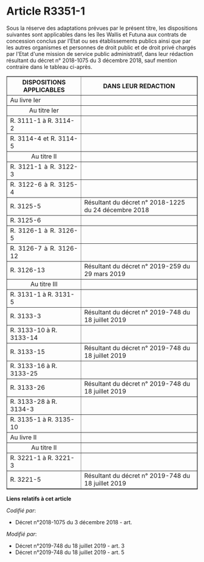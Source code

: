 # Article R3351-1

Sous la réserve des adaptations prévues par le présent titre, les dispositions suivantes sont applicables dans les îles
Wallis et Futuna aux contrats de concession conclus par l'Etat ou ses établissements publics ainsi que par les autres
organismes et personnes de droit public et de droit privé chargés par l'Etat d'une mission de service public administratif,
dans leur rédaction résultant du décret n° 2018-1075 du 3 décembre 2018, sauf mention contraire dans le tableau ci-après.

<table border="1">
  <tbody>
    <tr>
      <th>DISPOSITIONS APPLICABLES</th>
      <th>DANS LEUR REDACTION</th>
    </tr>
    <tr>
      <td align="left">Au livre Ier</td>
      <td align="left">
    </td></tr>
    <tr>
      <td align="center">Au titre Ier</td>
      <td align="left">
    </td></tr>
    <tr>
      <td align="left">R. 3111-1 à R. 3114-2</td>
      <td align="left">
    </td></tr>
    <tr>
      <td align="justify">R. 3114-4 et R. 3114-5</td>
      <td align="left">
    </td></tr>
    <tr>
      <td align="center">Au titre II</td>
      <td align="left">
    </td></tr>
    <tr>
      <td align="justify">R. 3121-1 à R. 3122-3</td>
      <td align="left">
    </td></tr>
    <tr>
      <td align="justify">R. 3122-6 à R. 3125-4</td>
      <td align="left">
    </td></tr>
    <tr>
      <td align="left">R. 3125-5</td>
      <td align="left">Résultant du décret n° 2018-1225 du 24 décembre 2018</td>
    </tr>
    <tr>
      <td align="justify">R. 3125-6</td>
      <td align="left">
    </td></tr>
    <tr>
      <td align="justify">R. 3126-1 à R. 3126-5</td>
      <td align="left">
    </td></tr>
    <tr>
      <td align="justify">R. 3126-7 à R. 3126-12</td>
      <td align="left">
    </td></tr>
    <tr>
      <td align="left">R. 3126-13</td>
      <td align="left">Résultant du décret n° 2019-259 du 29 mars 2019</td>
    </tr>
    <tr>
      <td align="center">Au titre III</td>
      <td align="left">
    </td></tr>
    <tr>
      <td align="left">R. 3131-1 à R. 3131-5</td>
      <td align="left">
    </td></tr>
    <tr>
      <td align="left">R. 3133-3</td>
      <td align="left">Résultant du décret n° 2019-748 du 18 juillet 2019</td>
    </tr>
    <tr>
      <td align="left">R. 3133-10 à R. 3133-14</td>
      <td align="left">
    </td></tr>
    <tr>
      <td align="left">R. 3133-15</td>
      <td align="left">Résultant du décret n° 2019-748 du 18 juillet 2019</td>
    </tr>
    <tr>
      <td align="left">R. 3133-16 à R. 3133-25</td>
      <td align="left">
    </td></tr>
    <tr>
      <td align="left">R. 3133-26</td>
      <td align="left">Résultant du décret n° 2019-748 du 18 juillet 2019</td>
    </tr>
    <tr>
      <td align="left">R. 3133-28 à R. 3134-3</td>
      <td align="left">
    </td></tr>
    <tr>
      <td align="left">R. 3135-1 à R. 3135-10</td>
      <td align="left">
    </td></tr>
    <tr>
      <td align="justify">Au livre II</td>
      <td align="left">
    </td></tr>
    <tr>
      <td align="center">Au titre II</td>
      <td align="left">
    </td></tr>
    <tr>
      <td align="left">R. 3221-1 à R. 3221-3</td>
      <td align="left">
    </td></tr>
    <tr>
      <td align="left">R. 3221-5</td>
      <td align="left">Résultant du décret n° 2019-748 du 18 juillet 2019</td>
    </tr>
  </tbody>
</table>

**Liens relatifs à cet article**

_Codifié par_:

  - Décret n°2018-1075 du 3 décembre 2018 - art.

_Modifié par_:

  - Décret n°2019-748 du 18 juillet 2019 - art. 3
  - Décret n°2019-748 du 18 juillet 2019 - art. 5
